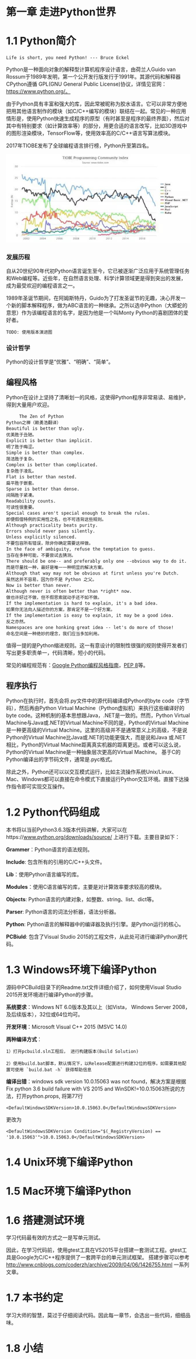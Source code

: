 # 第一章 走进Python世界
# 1.1 Python简介

    Life is short, you need Python! --- Bruce Eckel

Python是一种面向对象的解释型计算机程序设计语言，由荷兰人Guido van Rossum于1989年发明，第一个公开发行版发行于1991年。其源代码和解释器CPython遵循 GPL(GNU General Public License)协议，详情见官网：https://www.python.org/。

由于Python具有丰富和强大的库，因此常被昵称为胶水语言。它可以非常方便地把用其他语言制作的模块（如C/C++编写的模块）联结在一起。常见的一种应用情形是，使用Python快速生成程序的原型（有时甚至是程序的最终界面），然后对其中有特别要求（如计算效率等）的部分，用更合适的语言改写，比如3D游戏中的图形渲染模块，TensorFlow等，使用效率高的C/C++语言写算法模块。

2017年TIOBE发布了全球编程语言排行榜，Python升至第四名。 

![TIOBE Programming Community Index](../image/TIOBE语言排行榜.jpg)



### 发展历程
自从20世纪90年代初Python语言诞生至今，它已被逐渐广泛应用于系统管理任务和Web编程等。近些年，在自然语言处理、科学计算领域更是得到突出的发展，成为最受欢迎的编程语言之一。

1989年圣诞节期间，在阿姆斯特丹，Guido为了打发圣诞节的无趣，决心开发一个新的脚本解释程序，做为ABC语言的一种继承。之所以选中Python（大蟒蛇的意思）作为该编程语言的名字，是因为他是一个叫Monty Python的喜剧团体的爱好者。


    TODO: 使用版本演进图

### 设计哲学
Python的设计哲学是“优雅”、“明确”、“简单”。

## 编程风格
Python在设计上坚持了清晰划一的风格，这使得Python程序非常易读、易维护，得到大量用户欢迎。

         The Zen of Python                                                        Python之禅（赖勇浩翻译）
    Beautiful is better than ugly.                                               优美胜于丑陋。
    Explicit is better than implicit.                                            明了胜于晦涩。
    Simple is better than complex.                                               简洁胜于复杂。
    Complex is better than complicated.                                          复杂胜于凌乱。
    Flat is better than nested.                                                  扁平胜于嵌套。
    Sparse is better than dense.                                                 间隔胜于紧凑。
    Readability counts.                                                          可读性很重要。
    Special cases aren't special enough to break the rules.                      即便假借特例的实用性之名，也不可违背这些规则。
    Although practicality beats purity.                                          
    Errors should never pass silently.                                           
    Unless explicitly silenced.                                                  不要包容所有错误，除非你确定需要这样做。
    In the face of ambiguity, refuse the temptation to guess.                    当存在多种可能，不要尝试去猜测。
    There should be one-- and preferably only one --obvious way to do it.        而是尽量找一种，最好是唯一一种明显的解决方案。
    Although that way may not be obvious at first unless you're Dutch.           虽然这并不容易，因为你不是 Python 之父。
    Now is better than never.
    Although never is often better than *right* now.                             做也许好过不做，但不假思索就动手还不如不做。
    If the implementation is hard to explain, it's a bad idea.                   如果你无法向人描述你的方案，那肯定不是一个好方案。
    If the implementation is easy to explain, it may be a good idea.             反之亦然。
    Namespaces are one honking great idea -- let's do more of those!             命名空间是一种绝妙的理念，我们应当多加利用。

值得一提的是Python缩进规则。这一有意设计的限制性很强的规则使得开发者们写出更多职责单一，代码清晰，短小的代码。

常见的编程规范有：[Google Python编程风格指南](https://google.github.io/styleguide/pyguide.html)，[PEP 8](https://www.python.org/dev/peps/pep-0008/)等。

## 程序执行

Python在执行时，首先会将.py文件中的源代码编译成Python的byte code（字节码），然后再由Python Virtual Machine（Python虚拟机）来执行这些编译好的byte code。这种机制的基本思想跟Java，.NET是一致的。然而，Python Virtual Machine与Java或.NET的Virtual Machine不同的是，Python的Virtual Machine是一种更高级的Virtual Machine。这里的高级并不是通常意义上的高级，不是说Python的Virtual Machine比Java或.NET的功能更强大，而是说和Java 或.NET相比，Python的Virtual Machine距离真实机器的距离更远。或者可以这么说，Python的Virtual Machine是一种抽象层次更高的Virtual Machine。
基于C的Python编译出的字节码文件，通常是.pyc格式。

除此之外，Python还可以以交互模式运行，比如主流操作系统Unix/Linux、Mac、Windows都可以直接在命令模式下直接运行Python交互环境。直接下达操作指令即可实现交互操作。



# 1.2 Python代码组成

本书将以当前Python3.6.3版本代码讲解，大家可以在https://www.python.org/downloads/source/ 上进行下载。主要目录如下：

**Grammer**：Python语言的语法规则。

**Include**: 包含所有的引用的C/C++头文件。

**Lib**：使用Python语言编写的库。

**Modules**：使用C语言编写的库，主要是对计算效率要求较高的模块。

**Objects**: Python语言的内建对象，如整数、string、list、dict等。

**Parser**: Python语言的词法分析器，语法分析器。

**Python**: Python语言的解释器中的编译器及执行引擎。是Python运行的核心。

**PCBiuld**: 包含了Visual Studio 2015的工程文件，从此处可进行编译Python源代码。



# 1.3 Windows环境下编译Python
源码中PCBuild目录下的Readme.txt文件详细介绍了，如何使用Visual Studio 2015开发环境进行编译Python的步骤。

**系统要求**：Windows NT 6.0版本及其以上（如Vista， Windows Server 2008，及后续版本），32位或64位均可。

**开发环境**：Microsoft Visual C++ 2015 (MSVC 14.0) 

**两种编译方式**：

    1）打开pcbuild.sln工程后， 进行构建版本(Build Solution)

    2）使用build.bat脚本，默认情况下，以Release配置进行构建32位的程序。如需要其他配置可使用 `build.bat -h` 获得帮助信息

**编译出错**：windows sdk version 10.0.15063 was not found，解决方案是根据Fix python 3.6 build failure with VS 2015 and WinSDK!=10.0.15063所说的方法，打开python.props, 将第77行

    <DefaultWindowsSDKVersion>10.0.15063.0</DefaultWindowsSDKVersion>

更改为

    <DefaultWindowsSDKVersion Condition="$(_RegistryVersion) == '10.0.15063'">10.0.15063.0</DefaultWindowsSDKVersion>

# 1.4 Unix环境下编译Python

# 1.5 Mac环境下编译Python

# 1.6 搭建测试环境
学习代码最有效的方式之一是写单元测试。

因此，在学习代码前，使用gtest工具在VS2015平台搭建一套测试工程。gtest工具是Google为C/C++程序提供了一套跨平台的单元测试框架。
搭建步骤可以参考 http://www.cnblogs.com/coderzh/archive/2009/04/06/1426755.html 一系列文章。



# 1.7 本书约定

学习大师的智慧，莫过于仔细阅读代码。因此每一章节，会选出一些代码，细细品味。

# 1.8 小结
